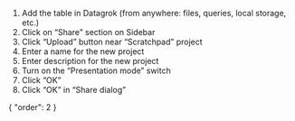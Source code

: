 1. Add the table in Datagrok (from anywhere: files, queries, local storage, etc.)
2. Click on “Share” section on Sidebar
3. Click “Upload” button near “Scratchpad” project
4. Enter a name for the new project
5. Enter description for the new project
6. Turn on the “Presentation mode” switch
7. Click “OK”
8. Click “OK” in “Share dialog”

{
  "order": 2
}